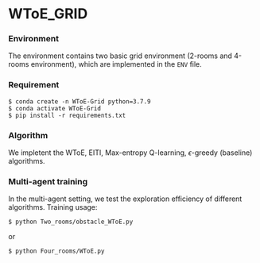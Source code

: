 # WToE_GRID

### Environment
The environment contains two basic grid environment (2-rooms and 4-rooms environment), which are implemented in the `ENV` file.

### Requirement
```shell
$ conda create -n WToE-Grid python=3.7.9
$ conda activate WToE-Grid
$ pip install -r requirements.txt
```

### Algorithm
We impletent the WToE, EITI, Max-entropy Q-learning, $\epsilon$-greedy (baseline) algorithms.

### Multi-agent training
In the multi-agent setting, we test the exploration efficiency of different algorithms. 
Training usage: 
```shell
$ python Two_rooms/obstacle_WToE.py
``` 
or 
```shell
$ python Four_rooms/WToE.py
```
